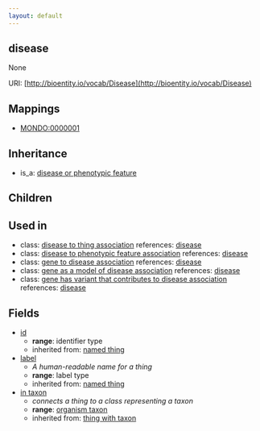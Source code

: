 ```yaml
---
layout: default
---
```


## disease


None

URI: [http://bioentity.io/vocab/Disease](http://bioentity.io/vocab/Disease)
## Mappings

 * [MONDO:0000001](http://purl.obolibrary.org/obo/MONDO_0000001)

## Inheritance

 *  is_a: [disease or phenotypic feature](DiseaseOrPhenotypicFeature.html)

## Children


## Used in

 *  class: [disease to thing association](DiseaseToThingAssociation.html) references: [disease](Disease.html)
 *  class: [disease to phenotypic feature association](DiseaseToPhenotypicFeatureAssociation.html) references: [disease](Disease.html)
 *  class: [gene to disease association](GeneToDiseaseAssociation.html) references: [disease](Disease.html)
 *  class: [gene as a model of disease association](GeneAsAModelOfDiseaseAssociation.html) references: [disease](Disease.html)
 *  class: [gene has variant that contributes to disease association](GeneHasVariantThatContributesToDiseaseAssociation.html) references: [disease](Disease.html)

## Fields

 * [id](id.html)
    * __range__: identifier type
    * inherited from: [named thing](NamedThing.html)
 * [label](label.html)
    * _A human-readable name for a thing_
    * __range__: label type
    * inherited from: [named thing](NamedThing.html)
 * [in taxon](in_taxon.html)
    * _connects a thing to a class representing a taxon_
    * __range__: [organism taxon](OrganismTaxon.html)
    * inherited from: [thing with taxon](ThingWithTaxon.html)
